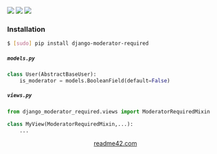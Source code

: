 <!--
https://readme42.com
-->


[![](https://img.shields.io/pypi/v/django-moderator-required.svg?maxAge=3600)](https://pypi.org/project/django-moderator-required/)
[![](https://img.shields.io/badge/License-Unlicense-blue.svg?longCache=True)](https://unlicense.org/)
[![](https://github.com/andrewp-as-is/django-moderator-required.py/workflows/tests42/badge.svg)](https://github.com/andrewp-as-is/django-moderator-required.py/actions)

### Installation
```bash
$ [sudo] pip install django-moderator-required
```

##### `models.py`
```python
class User(AbstractBaseUser):
    is_moderator = models.BooleanField(default=False)
```

##### `views.py`
```python
from django_moderator_required.views import ModeratorRequiredMixin

class MyView(ModeratorRequiredMixin,...):
    ...
```

<p align="center">
    <a href="https://readme42.com/">readme42.com</a>
</p>
